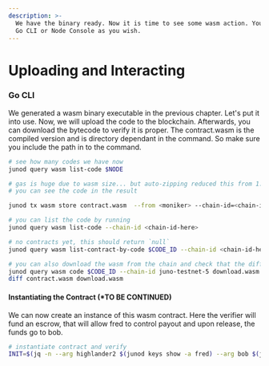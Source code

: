 ```yaml
---
description: >-
  We have the binary ready. Now it is time to see some wasm action. You can use
  Go CLI or Node Console as you wish.
---
```


# Uploading and Interacting

### Go CLI <a id="go-cli"></a>

We generated a wasm binary executable in the previous chapter. Let's put it into use. Now, we will upload the code to the blockchain. Afterwards, you can download the bytecode to verify it is proper. The contract.wasm is the compiled version and is directory dependant in the command. So make sure you include the path in to the command.

```bash
# see how many codes we have now
junod query wasm list-code $NODE

# gas is huge due to wasm size... but auto-zipping reduced this from 1.8M to around 600k
# you can see the code in the result

junod tx wasm store contract.wasm  --from <moniker> --chain-id=<chain-id-here> --gas auto

# you can list the code by running
junod query wasm list-code --chain-id <chain-id-here>

# no contracts yet, this should return `null`
junod query wasm list-contract-by-code $CODE_ID --chain-id <chain-id-here>

# you can also download the wasm from the chain and check that the diff between them is empty
junod query wasm code $CODE_ID --chain-id juno-testnet-5 download.wasm
diff contract.wasm download.wasm

```

#### Instantiating the Contract \(\*TO BE CONTINUED\) <a id="instantiating-the-contract"></a>

We can now create an instance of this wasm contract. Here the verifier will fund an escrow, that will allow fred to control payout and upon release, the funds go to bob.

```bash
# instantiate contract and verify
INIT=$(jq -n --arg highlander2 $(junod keys show -a fred) --arg bob $(junod keys show -a bob) '{"arbiter":$fred,"recipient":$bob}')

```
